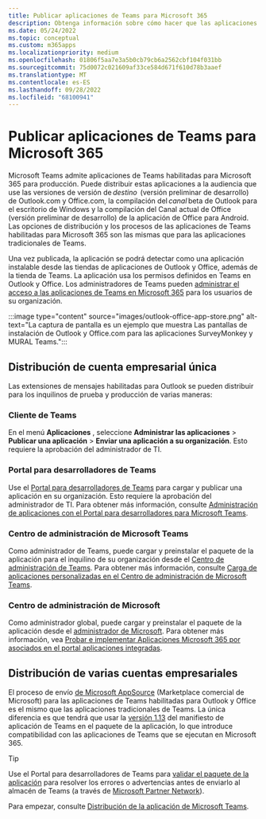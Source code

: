 ```yaml
---
title: Publicar aplicaciones de Teams para Microsoft 365
description: Obtenga información sobre cómo hacer que las aplicaciones de Teams habilitadas para Microsoft 365 sean reconocibles para los usuarios en Teams, Outlook y Office. Conozca la distribución multiinquilino y multiinquilino.
ms.date: 05/24/2022
ms.topic: conceptual
ms.custom: m365apps
ms.localizationpriority: medium
ms.openlocfilehash: 01806f5aa7e3a5b0cb79cb6a2562cbf104f031bb
ms.sourcegitcommit: 75d0072c021609af33ce584d671f610d78b3aaef
ms.translationtype: MT
ms.contentlocale: es-ES
ms.lasthandoff: 09/28/2022
ms.locfileid: "68100941"
---
```

# <a name="publish-teams-apps-for-microsoft-365"></a>Publicar aplicaciones de Teams para Microsoft 365

Microsoft Teams admite aplicaciones de Teams habilitadas para Microsoft 365 para producción. Puede distribuir estas aplicaciones a la audiencia que use las versiones de versión de *destino*  (versión preliminar de desarrollo) de Outlook.com y Office.com, la compilación del *canal* beta de Outlook para el escritorio de Windows y la compilación del Canal actual de Office (versión preliminar de desarrollo) de la aplicación de Office para Android. Las opciones de distribución y los procesos de las aplicaciones de Teams habilitadas para Microsoft 365 son las mismas que para las aplicaciones tradicionales de Teams.

Una vez publicada, la aplicación se podrá detectar como una aplicación instalable desde las tiendas de aplicaciones de Outlook y Office, además de la tienda de Teams. La aplicación usa los permisos definidos en Teams en Outlook y Office. Los administradores de Teams pueden [administrar el acceso a las aplicaciones de Teams en Microsoft 365](/MicrosoftTeams/manage-third-party-teams-apps) para los usuarios de su organización.

:::image type="content" source="images/outlook-office-app-store.png" alt-text="La captura de pantalla es un ejemplo que muestra Las pantallas de instalación de Outlook y Office.com para las aplicaciones SurveyMonkey y MURAL Teams.":::

## <a name="single-tenant-distribution"></a>Distribución de cuenta empresarial única

Las extensiones de mensajes habilitadas para Outlook se pueden distribuir para los inquilinos de prueba y producción de varias maneras:

### <a name="teams-client"></a>Cliente de Teams

En el menú **Aplicaciones** , seleccione **Administrar las aplicaciones** > **Publicar una aplicación** > **Enviar una aplicación a su organización**. Esto requiere la aprobación del administrador de TI.

### <a name="teams-developer-portal"></a>Portal para desarrolladores de Teams

Use el [Portal para desarrolladores de Teams](https://dev.teams.microsoft.com/) para cargar y publicar una aplicación en su organización. Esto requiere la aprobación del administrador de TI. Para obtener más información, consulte [Administración de aplicaciones con el Portal para desarrolladores para Microsoft Teams](../concepts/build-and-test/teams-developer-portal.md).

### <a name="microsoft-teams-admin-center"></a>Centro de administración de Microsoft Teams

Como administrador de Teams, puede cargar y preinstalar el paquete de la aplicación para el inquilino de su organización desde el [Centro de administración de Teams](https://admin.teams.microsoft.com/). Para obtener más información, consulte [Carga de aplicaciones personalizadas en el Centro de administración de Microsoft Teams](/MicrosoftTeams/upload-custom-apps).

### <a name="microsoft-admin-center"></a>Centro de administración de Microsoft

Como administrador global, puede cargar y preinstalar el paquete de la aplicación desde el [administrador de Microsoft](https://admin.microsoft.com/). Para obtener más información, vea [Probar e implementar Aplicaciones Microsoft 365 por asociados en el portal aplicaciones integradas](/microsoft-365/admin/manage/test-and-deploy-microsoft-365-apps).

## <a name="multitenant-distribution"></a>Distribución de varias cuentas empresariales

El proceso de envío [de Microsoft AppSource](https://appsource.microsoft.com/) (Marketplace comercial de Microsoft) para las aplicaciones de Teams habilitadas para Outlook y Office es el mismo que las aplicaciones tradicionales de Teams. La única diferencia es que tendrá que usar la [versión 1.13](../tabs/how-to/using-teams-client-sdk.md) del manifiesto de aplicación de Teams en el paquete de la aplicación, lo que introduce compatibilidad con las aplicaciones de Teams que se ejecutan en Microsoft 365.

> [!TIP]
> Use el Portal para desarrolladores de Teams para [validar el paquete de la aplicación](https://dev.teams.microsoft.com/validation) para resolver los errores o advertencias antes de enviarlo al almacén de Teams (a través de [Microsoft Partner Network](https://partner.microsoft.com/)).

Para empezar, consulte [Distribución de la aplicación de Microsoft Teams](../concepts/deploy-and-publish/apps-publish-overview.md).